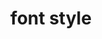 ---
date:  ""
draft: false
title: "font style"
short: "font style"
thumb:
    image: "cover.jpg"
    anima: ""
    video: ""
layout: ""
weight: 13
lister: 4
format:
    media: "article"
    model: ""
    datum:
        data: ""
require:
    - prop: ""
      name: ""
      icon: ""
      desc: ""
metadata:
    index: false
    thumb: "cover.jpg"
    group: []
    author: ["null"]
description: "Pelajari penggunaan font style untuk menciptakan tampilan teks lebih profesional."
---